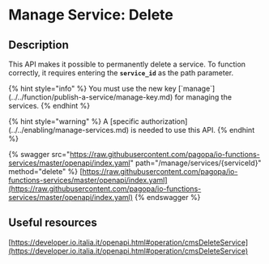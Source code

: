 # Manage Service: Delete

## Description

This API makes it possible to permanently delete a service. To function correctly, it requires entering the **`service_id`** as the path parameter.

{% hint style="info" %}
You must use the new key \[\`manage\`]\(../../function/publish-a-service/manage-key.md) for managing the services.
{% endhint %}

{% hint style="warning" %}
A \[specific authorization]\(../../enabling/manage-services.md) is needed to use this API.
{% endhint %}

{% swagger src="https://raw.githubusercontent.com/pagopa/io-functions-services/master/openapi/index.yaml" path="/manage/services/{serviceId}" method="delete" %}
[https://raw.githubusercontent.com/pagopa/io-functions-services/master/openapi/index.yaml](https://raw.githubusercontent.com/pagopa/io-functions-services/master/openapi/index.yaml)
{% endswagger %}

## Useful resources

[https://developer.io.italia.it/openapi.html#operation/cmsDeleteService](https://developer.io.italia.it/openapi.html#operation/cmsDeleteService)
